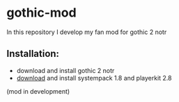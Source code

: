 # gothic-mod
In this repository I develop my fan mod for gothic 2 notr

## Installation:
- download and install gothic 2 notr
- [download](https://github.com/GothicFixTeam/GothicFix/releases) and install systempack 1.8 and playerkit 2.8 

(mod in development)